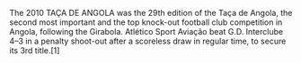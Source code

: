The 2010 TAÇA DE ANGOLA was the 29th edition of the Taça de Angola, the second most important and the top knock-out football club competition in Angola, following the Girabola. Atlético Sport Aviação beat G.D. Interclube 4–3 in a penalty shoot-out after a scoreless draw in regular time, to secure its 3rd title.[1]
